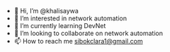 - 👋 Hi, I’m @khalisaywa
- 👀 I’m interested in network automation
- 🌱 I’m currently learning DevNet
- 💞️ I’m looking to collaborate on network automation
- 📫 How to reach me sibokclara1@gmail.com

<!---
khalisaywa/khalisaywa is a ✨ special ✨ repository because its `README.md` (this file) appears on your GitHub profile.
You can click the Preview link to take a look at your changes.
--->
